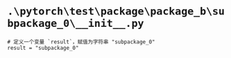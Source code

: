 # `.\pytorch\test\package\package_b\subpackage_0\__init__.py`

```
# 定义一个变量 `result`，赋值为字符串 "subpackage_0"
result = "subpackage_0"
```